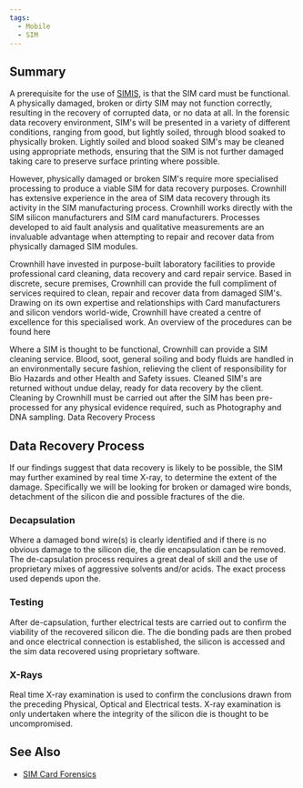 ```yaml
---
tags:
  - Mobile
  - SIM 
---
```

## Summary

A prerequisite for the use of [SIMIS](simis.md), is that the SIM card must be
functional. A physically damaged, broken or dirty SIM may not function
correctly, resulting in the recovery of corrupted data, or no data at all. In
the forensic data recovery environment, SIM's will be presented in a variety of
different conditions, ranging from good, but lightly soiled, through blood
soaked to physically broken. Lightly soiled and blood soaked SIM's may be
cleaned using appropriate methods, ensuring that the SIM is not further damaged
taking care to preserve surface printing where possible.

However, physically damaged or broken SIM's require more specialised
processing to produce a viable SIM for data recovery purposes. Crownhill
has extensive experience in the area of SIM data recovery through its
activity in the SIM manufacturing process. Crownhill works directly with
the SIM silicon manufacturers and SIM card manufacturers. Processes
developed to aid fault analysis and qualitative measurements are an
invaluable advantage when attempting to repair and recover data from
physically damaged SIM modules.

Crownhill have invested in purpose-built laboratory facilities to
provide professional card cleaning, data recovery and card repair
service. Based in discrete, secure premises, Crownhill can provide the
full compliment of services required to clean, repair and recover data
from damaged SIM's. Drawing on its own expertise and relationships with
Card manufacturers and silicon vendors world-wide, Crownhill have
created a centre of excellence for this specialised work. An overview of
the procedures can be found here

Where a SIM is thought to be functional, Crownhill can provide a SIM
cleaning service. Blood, soot, general soiling and body fluids are
handled in an environmentally secure fashion, relieving the client of
responsibility for Bio Hazards and other Health and Safety issues.
Cleaned SIM's are returned without undue delay, ready for data recovery
by the client. Cleaning by Crownhill must be carried out after the SIM
has been pre-processed for any physical evidence required, such as
Photography and DNA sampling. Data Recovery Process

## Data Recovery Process

If our findings suggest that data recovery is likely to be possible, the
SIM may further examined by real time X-ray, to determine the extent of
the damage. Specifically we will be looking for broken or damaged wire
bonds, detachment of the silicon die and possible fractures of the die.

### Decapsulation

Where a damaged bond wire(s) is clearly identified and if there is no
obvious damage to the silicon die, the die encapsulation can be removed.
The de-capsulation process requires a great deal of skill and the use of
proprietary mixes of aggressive solvents and/or acids. The exact process
used depends upon the.

### Testing

After de-capsulation, further electrical tests are carried out to
confirm the viability of the recovered silicon die. The die bonding pads
are then probed and once electrical connection is established, the
silicon is accessed and the sim data recovered using proprietary
software.

### X-Rays

Real time X-ray examination is used to confirm the conclusions drawn
from the preceding Physical, Optical and Electrical tests. X-ray
examination is only undertaken where the integrity of the silicon die is
thought to be uncompromised.

## See Also

* [SIM Card Forensics](sim_card_forensics.md)

